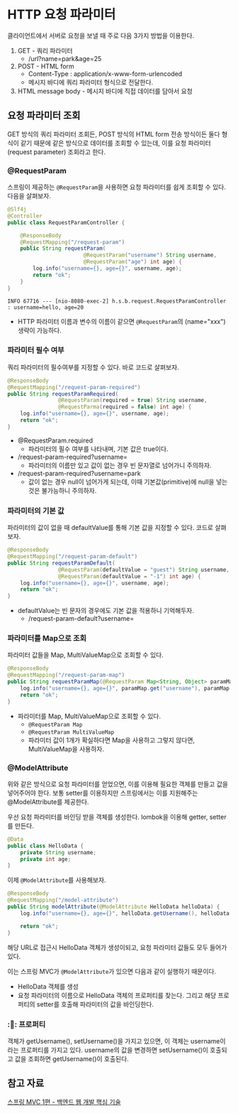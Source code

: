 # HTTP 요청 파라미터
클라이언트에서 서버로 요청을 보낼 때 주로 다음 3가지 방법을 이용한다.
1. GET - 쿼리 파라미터
    - /url?name=park&age=25
2. POST - HTML form
    - Content-Type : application/x-www-form-urlencoded
    - 메시지 바디에 쿼리 파라미터 형식으로 전달한다.
3. HTML message body - 메시지 바디에 직접 데이터를 담아서 요청

## 요청 파라미터 조회
GET 방식의 쿼리 파라미터 조회든, POST 방식의 HTML form 전송 방식이든 둘다 형식이 같기 때문에 같은 방식으로 데이터를 조회할 수 있는데, 이를 요청 파라미터(request parameter) 조회라고 한다.

### @RequestParam
스프링이 제공하는 ```@RequestParam```을 사용하면 요청 파라미터를 쉽게 조회할 수 있다. 다음을 살펴보자.
```java
@Slf4j
@Controller
public class RequestParamController {

    @ResponseBody
    @RequestMapping("/request-param")
    public String requestParam(
                        @RequestParam("username") String username,
                        @RequestParam("age") int age) {
        log.info("username={}, age={}", username, age);
        return "ok";
    }
}
```
```
INFO 67716 --- [nio-8080-exec-2] h.s.b.request.RequestParamController     : username=hello, age=20
```
- HTTP 파라미터 이름과 변수의 이름이 같으면 ```@RequestParam```의 (name="xxx") 생략이 가능하다.


### 파라미터 필수 여부
쿼리 파라미터의 필수여부를 지정할 수 있다. 바로 코드로 살펴보자.
```java
@ResponseBody
@RequestMapping("/request-param-required")
public String requestParamRequired(
                @RequestParam(required = true) String username,
                @RequestParma(required = false) int age) {
    log.info("username={}, age={}", username, age);
    return "ok";
}
```

- @RequestParam.required
    - 파라미터의 필수 여부를 나타내며, 기본 값은 true이다.
- /request-param-required?username=
    - 파라미터의 이름만 있고 값이 없는 경우 빈 문자열로 넘어가니 주의하자.
- /request-param-required?username=park
    - 값이 없는 경우 null이 넘어가게 되는데, 이때 기본값(primitive)에 null을 넣는 것은 불가능하니 주의하자.

### 파라미터의 기본 값
파라미터의 값이 없을 때 defaultValue를 통해 기본 값을 지정할 수 있다. 코드로 살펴보자.

```java
@ResponseBody
@RequestMapping("/request-param-default")
public String requestParamDefault(
                @RequestParam(defaultValue = "guest") String username,
                @RequestParam(defaultValue = "-1") int age) {
    log.info("username={}, age={}", username, age);
    return "ok";
}
```

- defaultValue는 빈 문자의 경우에도 기본 값을 적용하니 기억해두자.
    - /request-param-default?username=

### 파라미터를 Map으로 조회
파라미터 값들을 Map, MultiValueMap으로 조회할 수 있다. 

```java
@ResponseBody
@RequestMapping("/request-param-map")
public String requestParamMap(@RequestParam Map<String, Object> paramMap) {
    log.info("username={}, age={}", paramMap.get("username"), paramMap.get("age"));
    return "ok";
}
```
- 파라미터를 Map, MultiValueMap으로 조회할 수 있다.
    - ```@RequestParam Map```
    - ```@RequestParam MultiValueMap```
    - 파라미터 값이 1개가 확실하다면 Map을 사용하고 그렇지 않다면, MultiValueMap을 사용하자.

### @ModelAttribute
위와 같은 방식으로 요청 파라미터를 얻었으면, 이를 이용해 필요한 객체를 만들고 값을 넣어주어야 한다. 보통 setter를 이용하지만 스프링에서는 이를 지원해주는 @ModelAttribute를 제공한다.

우선 요청 파라미터를 바인딩 받을 객체를 생성한다. lombok을 이용해 getter, setter를 만든다.
```java
@Data
public class HelloData {
    private String username;
    private int age;
}
```
이제 ```@ModelAttribute```를 사용해보자.
```java
@ResponseBody
@RequestMapping("/model-attribute")
public String modelAttribute(@ModelAttribute HelloData helloData) {
    log.info("username={}, age={}", helloData.getUsername(), helloData.getAge());

    return "ok";
}
```
해당 URL로 접근시 HelloData 객체가 생성이되고, 요청 파라미터 값들도 모두 들어가 있다.

이는 스프링 MVC가 ```@ModelAttribute```가 있으면 다음과 같이 실행하기 때문이다.
- HelloData 객체를 생성
- 요청 파라미터의 이름으로 HelloData 객체의 프로퍼티를 찾는다. 그리고 해당 프로퍼티의 setter를 호출해 파라미터의 값을 바인딩한다.
### ::dart:: 프로퍼티
객체가 getUsername(), setUsername()을 가지고 있으면, 이 객체는 username이라는 프로퍼티를 가지고 있다. username의 값을 변경하면 setUsername()이 호출되고 값을 조회하면 getUsername()이 호출된다.


## 참고 자료
[스프링 MVC 1편 - 백엔드 웹 개발 핵심 기술](https://www.inflearn.com/course/%EC%8A%A4%ED%94%84%EB%A7%81-mvc-1/dashboard)